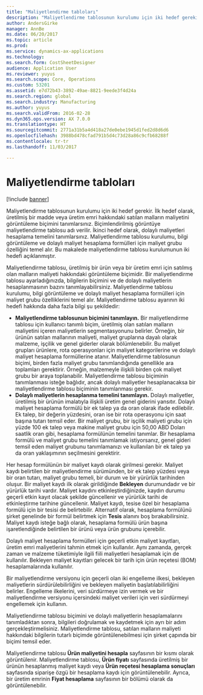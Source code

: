 ```yaml
---
title: "Maliyetlendirme tabloları"
description: "Maliyetlendirme tablosunun kurulumu için iki hedef gerekir. İlk hedef olarak, üretilmiş bir madde veya üretim emri hakkındaki satılan malların maliyetini görüntüleme biçimini tanımlarsınız. Biçimlendirilmiş görüntüye maliyetlendirme tablosu adı verilir. İkinci hedef olarak, dolaylı maliyetleri hesaplama temelini tanımlarsınız. Maliyetlendirme tablosu kurulumu, bilgi görüntüleme ve dolaylı maliyet hesaplama formülleri için maliyet grubu özelliğini temel alır. Bu makalede maliyetlendirme tablosu kurulumunun iki hedefi açıklanmıştır."
author: AndersGirke
manager: AnnBe
ms.date: 06/20/2017
ms.topic: article
ms.prod: 
ms.service: dynamics-ax-applications
ms.technology: 
ms.search.form: CostSheetDesigner
audience: Application User
ms.reviewer: yuyus
ms.search.scope: Core, Operations
ms.custom: 53201
ms.assetid: e7d72b43-3892-49ae-8821-9eede3f4d24a
ms.search.region: global
ms.search.industry: Manufacturing
ms.author: yuyus
ms.search.validFrom: 2016-02-28
ms.dyn365.ops.version: AX 7.0.0
ms.translationtype: HT
ms.sourcegitcommit: 2771a31b5a4d418a27de0ebe1945d1fed2d8d6d6
ms.openlocfilehash: 3988bd478cfad791b5d4c73d28a86c9cfb68288f
ms.contentlocale: tr-tr
ms.lasthandoff: 11/03/2017

---
```


# <a name="costing-sheets"></a>Maliyetlendirme tabloları

[!include [banner](../includes/banner.md)]

Maliyetlendirme tablosunun kurulumu için iki hedef gerekir. İlk hedef olarak, üretilmiş bir madde veya üretim emri hakkındaki satılan malların maliyetini görüntüleme biçimini tanımlarsınız. Biçimlendirilmiş görüntüye maliyetlendirme tablosu adı verilir. İkinci hedef olarak, dolaylı maliyetleri hesaplama temelini tanımlarsınız. Maliyetlendirme tablosu kurulumu, bilgi görüntüleme ve dolaylı maliyet hesaplama formülleri için maliyet grubu özelliğini temel alır. Bu makalede maliyetlendirme tablosu kurulumunun iki hedefi açıklanmıştır. 

Maliyetlendirme tablosu, üretilmiş bir ürün veya bir üretim emri için satılmış olan malların maliyeti hakkındaki görüntüleme biçimidir. Bir maliyetlendirme tablosu ayarladığınızda, bilgilerin biçimini ve de dolaylı maliyetlerin hesaplanmasının bazını tanımlayabilirsiniz. Maliyetlendirme tablosu kurulumu, bilgi görüntüleme ve dolaylı maliyet hesaplama formülleri için maliyet grubu özelliklerini temel alır. Maliyetlendirme tablosu ayarının iki hedefi hakkında daha fazla bilgi şu şekildedir:
-   **Maliyetlendirme tablosunun biçimini tanımlayın.** Bir maliyetlendirme tablosu için kullanıcı tanımlı biçim, üretilmiş olan satılan malların maliyetini içeren maliyetlerin segmentasyonunu belirler. Örneğin, bir ürünün satılan mallarının maliyeti, maliyet gruplarına dayalı olarak malzeme, işçilik ve genel giderler olarak bölümlenebilir. Bu maliyet grupları ürünlere, rota operasyonları için maliyet kategorilerine ve dolaylı maliyet hesaplama formüllerine atanır. Maliyetlendirme tablosunun biçimi, birden fazla maliyet grubu tanımlandığında genellikle ara toplamları gerektirir. Örneğin, malzemeyle ilişkili birden çok maliyet grubu bir araya toplanabilir. Maliyetlendirme tablosu biçiminin tanımlanması isteğe bağlıdır, ancak dolaylı maliyetler hesaplanacaksa bir maliyetlendirme tablosu biçiminin tanımlanması gerekir.
-   **Dolaylı maliyetlerin hesaplanma temelini tanımlayın.** Dolaylı maliyetler, üretilmiş bir ürünün imalatıyla ilişkili üretim genel giderini yansıtır. Dolaylı maliyet hesaplama formülü bir ek talep ya da oran olarak ifade edilebilir. Ek talep, bir değerin yüzdesini, oran ise bir rota operasyonu için saat başına tutarı temsil eder. Bir maliyet grubu, bir işçilik maliyeti grubu için yüzde 100 ek talep veya makine maliyet grubu için 50,00 ABD Doları saatlik oran gibi, hesaplama formülünün temelini tanımlar. Bir hesaplama formülü ve maliyet grubu temelini tanımlamak istiyorsanız, genel gideri temsil eden maliyet grubunu tanımlamanızı ve kullanılan bir ek talep ya da oran yaklaşımının seçilmesini gerektirir.

Her hesap formülünün bir maliyet kaydı olarak girilmesi gerekir. Maliyet kaydı belirtilen bir maliyetlendirme sürümünden, bir ek talep yüzdesi veya bir oran tutarı, maliyet grubu temeli, bir durum ve bir yürürlük tarihinden oluşur. Bir maliyet kaydı ilk olarak girildiğinde **Bekleyen** durumundadır ve bir yürürlük tarihi vardır. Maliyet kaydını etkinleştirdiğinizde, kaydın durumu geçerli etkin kayıt olacak şekilde güncellenir ve yürürlük tarihi de etkinleştirme tarihine güncellenir. Maliyet kaydı, tesise özel bir hesaplama formülü için bir tesisi de belirtebilir. Alternatif olarak, hesaplama formülünü şirket genelinde bir formül belirtmek için **Tesis** alanını boş bırakabilirsiniz. Maliyet kaydı isteğe bağlı olarak, hesaplama formülü ürün başına işaretlendiğinde belirtilen bir ürünü veya ürün grubunu içerebilir. 

Dolaylı maliyet hesaplama formülleri için geçerli etkin maliyet kayıtları, üretim emri maliyetlerini tahmin etmek için kullanılır. Aynı zamanda, gerçek zaman ve malzeme tüketimiyle ilgili fiili maliyetleri hesaplamak için de kullanılır. Bekleyen maliyet kayıtları gelecek bir tarih için ürün reçetesi (BOM) hesaplamalarında kullanılır. 

Bir maliyetlendirme versiyonu için geçerli olan iki engelleme ilkesi, bekleyen maliyetlerin sürdürülebilirliğini ve bekleyen maliyetin başlatılabilirliğini belirler. Engelleme ilkelerini, veri sürdürmeye izin vermek ve bir maliyetlendirme versiyonu içersindeki maliyet verileri için veri sürdürmeyi engellemek için kullanın. 

Maliyetlendirme tablosu biçimini ve dolaylı maliyetlerin hesaplamalarını tanımladıktan sonra, bilgileri doğrulamak ve kaydetmek için ayrı bir adım gerçekleştirmelisiniz. Maliyetlendirme tablosu, satılan malların maliyeti hakkındaki bilgilerin tutarlı biçimde görüntülenebilmesi için şirket çapında bir biçimi temsil eder. 

Maliyetlendirme tablosu **Ürün maliyetini hesapla** sayfasının bir kısmı olarak görüntülenir. Maliyetlendirme tablosu, **Ürün fiyatı** sayfasında üretilmiş bir ürünün hesaplanmış maliyet kaydı veya **Ürün reçetesi hesaplama sonuçları** sayfasında siparişe özgü bir hesaplama kaydı için görüntülenebilir. Ayrıca, bir üretim emrinin **Fiyat hesaplama** sayfasının bir bölümü olarak da görüntülenebilir.






